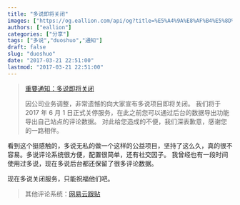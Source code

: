 ```yaml
---
title: "多说即将关闭"
images: ["https://og.eallion.com/api/og?title=%E5%A4%9A%E8%AF%B4%E5%8D%B3%E5%B0%86%E5%85%B3%E9%97%AD"]
authors: ["eallion"]
categories: ["分享"]
tags: ["多说","duoshuo","通知"]
draft: false
slug: "duoshuo"
date: "2017-03-21 22:51:00"
lastmod: "2017-03-21 22:51:00"
---
```


> [重要通知：多说即将关闭](http://dev.duoshuo.com/threads/58d10f50e9a8cb4433fd5c5d)
>
> 因公司业务调整，非常遗憾的向大家宣布多说项目即将关闭。
> 我们将于 2017 年 6 月 1 日正式关停服务，在此之前您可以通过后台的数据导出功能导出自己站点的评论数据。
> 对此给您造成的不便，我们深表歉意，感谢您的一路相伴。

看到这个挺感触的，多说无私的做一个这样的公益项目，坚持了这么久，真的很不容易。多说评论系统很方便，配置很简单，还有社交因子。
我曾经也有一段时间使用过多说，现在多说后台都还保留了很多评论数据。

现在多说关闭服务，只能祝福他们吧。

> 其他评论系统：[网易云跟贴](http://changyan.kuaizhan.com/)
